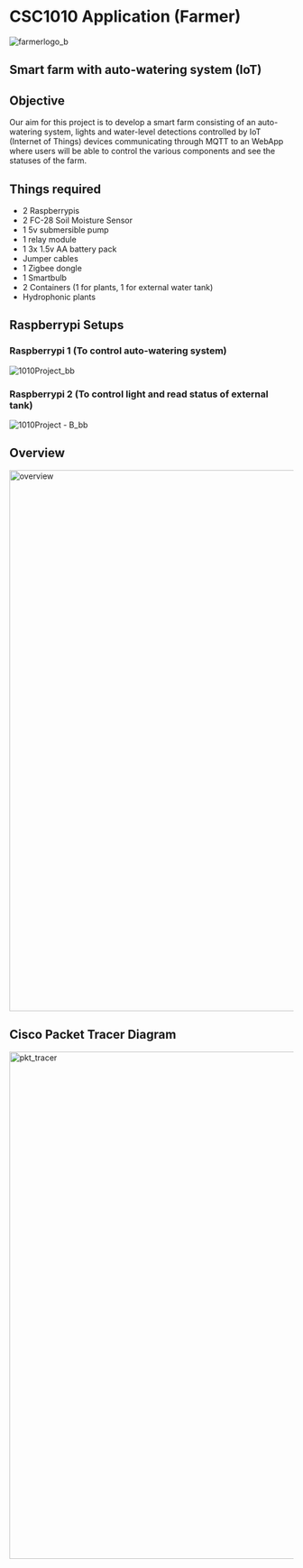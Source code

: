 # CSC1010 Application (Farmer)
![farmerlogo_b](https://user-images.githubusercontent.com/77936767/161534115-7a5319bc-3a55-4c98-b1bc-450a4187f9ac.png)

## Smart farm with auto-watering system (IoT)

## Objective
Our aim for this project is to develop a smart farm consisting of an auto-watering system, lights and water-level detections controlled by IoT (Internet of Things) devices communicating through MQTT to an WebApp where users will be able to control the various components and see the statuses of the farm.

## Things required
- 2 Raspberrypis
- 2 FC-28 Soil Moisture Sensor
- 1 5v submersible pump
- 1 relay module
- 1 3x 1.5v AA battery pack
- Jumper cables
- 1 Zigbee dongle
- 1 Smartbulb
- 2 Containers (1 for plants, 1 for external water tank)
- Hydrophonic plants

## Raspberrypi Setups
### Raspberrypi 1 (To control auto-watering system)
![1010Project_bb](https://user-images.githubusercontent.com/77936767/161534838-f5285cd8-867e-49d3-9a30-8051aef21c27.png)

### Raspberrypi 2 (To control light and read status of external tank)
![1010Project - B_bb](https://user-images.githubusercontent.com/77936767/161534882-1ef22977-c2a6-41a4-8e57-7f40d7494323.png)

## Overview
<img width="960" alt="overview" src="https://user-images.githubusercontent.com/77936767/161534174-b62ef6b7-7348-47b3-8885-6f70a111200a.png">

## Cisco Packet Tracer Diagram
<img width="900" alt="pkt_tracer" src="https://user-images.githubusercontent.com/77936767/161534083-49384ee8-3cf5-4bc7-9a29-132713528383.png">
